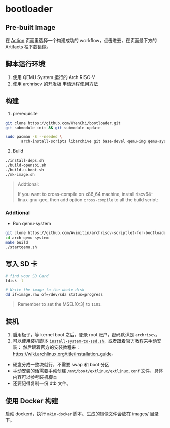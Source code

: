 # bootloader

## Pre-built Image

在 [Action](https://github.com/XYenChi/bootloader/actions) 页面里选择一个构建成功的 workflow，点击进去，在页面最下方的 Artifacts 栏下载镜像。

## 脚本运行环境

1. 使用 QEMU System 运行的 Arch RISC-V
2. 使用 archriscv 的开发板
  [申请远程使用方法](https://github.com/felixonmars/archriscv-packages/wiki/%E5%9F%BA%E5%BB%BA%E7%94%B3%E8%AF%B7)

## 构建

1. prerequisite

```bash
git clone https://github.com/XYenChi/bootloader.git
git submodule init && git submodule update

sudo pacman -S --needed \
       arch-install-scripts libarchive git base-devel qemu-img qemu-system-riscv
```

2. Build

```bash
./install-deps.sh
./build-opensbi.sh
./build-u-boot.sh
./mk-image.sh
```

> Addtional:
>
> If you want to cross-compile on x86_64 machine, install riscv64-linux-gnu-gcc, then
> add option `cross-compile` to all the build script:

### Addtional

- Run qemu-system

```bash
git clone https://github.com/Avimitin/archriscv-scriptlet-for-bootloader.git arch-qemu-system
cd arch-qemu-system
make build
./startqemu.sh
```

## 写入 SD 卡

```bash
# find your SD Card
fdisk -l

# Write the image to the whole disk
dd if=image.raw of=/dev/sda status=progress
```

> Remember to set the MSEL[0:3] to `1101`.

## 装机

1. 启用板子，等 kernel boot 之后，登录 root 账户，密码默认是 `archriscv`。
2. 可以使用装机脚本 [`install-system-to-ssd.sh`](./install-system-to-ssd.sh)，或者跟着官方教程来手动安装：
然后跟着官方的安装教程来：<https://wiki.archlinux.org/title/Installation_guide>。
  * 硬盘分成一整块就行，不需要 swap 和 boot 分区
  * 手动安装的话需要手动创建 `/mnt/boot/extlinux/extlinux.conf` 文件，具体内容可以参考装机脚本
  * 还要记得复制一份 dtb 文件。

## 使用 Docker 构建

启动 dockerd，执行 `mkin-docker` 脚本。生成的镜像文件会放在 images/ 目录下。

